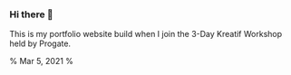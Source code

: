 ### Hi there 👋

This is my portfolio website build when I join the 3-Day Kreatif Workshop held by Progate.

% Mar 5, 2021 %
